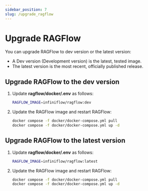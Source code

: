 ```yaml
---
sidebar_position: 7
slug: /upgrade_ragflow
---
```


# Upgrade RAGFlow

You can upgrade RAGFlow to dev version or the latest version:

- A Dev version (Development version) is the latest, tested image.
- The latest version is the most recent, officially published release.

## Upgrade RAGFlow to the dev version

1. Update **ragflow/docker/.env** as follows:

   ```bash
   RAGFLOW_IMAGE=infiniflow/ragflow:dev
   ```

2. Update the RAGFlow image and restart RAGFlow:

   ```bash
   docker compose -f docker/docker-compose.yml pull
   docker compose -f docker/docker-compose.yml up -d
   ```

## Upgrade RAGFlow to the latest version

1. Update **ragflow/docker/.env** as follows:

   ```bash
   RAGFLOW_IMAGE=infiniflow/ragflow:latest
   ```

2. Update the RAGFlow image and restart RAGFlow:

   ```bash
   docker compose -f docker/docker-compose.yml pull
   docker compose -f docker/docker-compose.yml up -d
   ```
